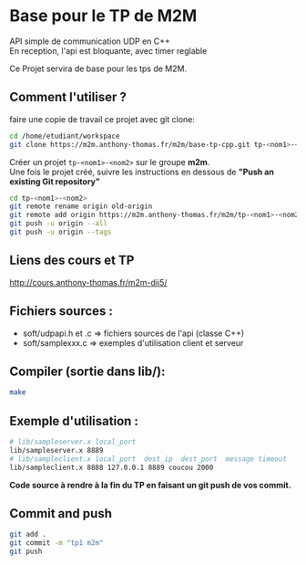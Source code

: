 # Base pour le TP de M2M

API simple de communication UDP en C++  
En reception, l'api est bloquante, avec timer reglable

Ce Projet servira de base pour les tps de M2M.

## Comment l'utiliser ?

faire une copie de travail ce projet avec git clone:
```bash
cd /home/etudiant/workspace
git clone https://m2m.anthony-thomas.fr/m2m/base-tp-cpp.git tp-<nom1>-<nom2>
```

Créer un projet `tp-<nom1>-<nom2>` sur le groupe **m2m**.  
Une fois le projet créé, suivre les instructions en dessous de **"Push an existing Git repository"**

```bash
cd tp-<nom1>-<nom2>
git remote rename origin old-origin
git remote add origin https://m2m.anthony-thomas.fr/m2m/tp-<nom1>-<nom2>.git
git push -u origin --all
git push -u origin --tags
```

## Liens des cours et TP
http://cours.anthony-thomas.fr/m2m-dii5/

## Fichiers sources :
* soft/udpapi.h et .c => fichiers sources de l'api (classe C++)
* soft/samplexxx.c => exemples d'utilisation client et serveur

## Compiler (sortie dans lib/):
```bash
make
```

## Exemple d'utilisation :
```bash
# lib/sampleserver.x local_port
lib/sampleserver.x 8889
# lib/sampleclient.x local_port  dest_ip  dest_port  message timeout
lib/sampleclient.x 8888 127.0.0.1 8889 coucou 2000
```

**Code source à rendre à la fin du TP en faisant un git push de vos commit.**

## Commit and push
```bash
git add .
git commit -m "tp1 m2m"
git push
```

